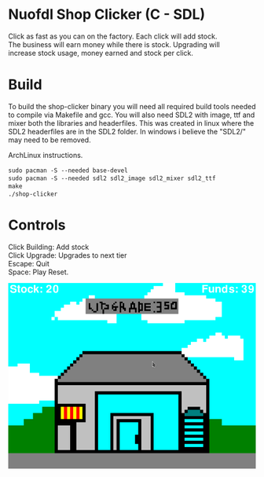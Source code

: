 # Nuofdl Shop Clicker (C - SDL)
Click as fast as you can on the factory. Each click will add stock. \
The business will earn money while there is stock. Upgrading will \
increase stock usage, money earned and stock per click.

# Build
To build the shop-clicker binary you will need all required build tools needed to compile via Makefile and gcc. You will also need SDL2 with image, ttf and mixer both the libraries and headerfiles. This was created in linux where the SDL2 headerfiles are in the SDL2 folder. In windows i believe the "SDL2/" may need to be removed.

ArchLinux instructions.

    sudo pacman -S --needed base-devel
    sudo pacman -S --needed sdl2 sdl2_image sdl2_mixer sdl2_ttf
    make
    ./shop-clicker
 
# Controls
Click Building: Add stock \
Click Upgrade: Upgrades to next tier \
Escape: Quit \
Space: Play Reset.

![Screenshot](../screenshot.png)
